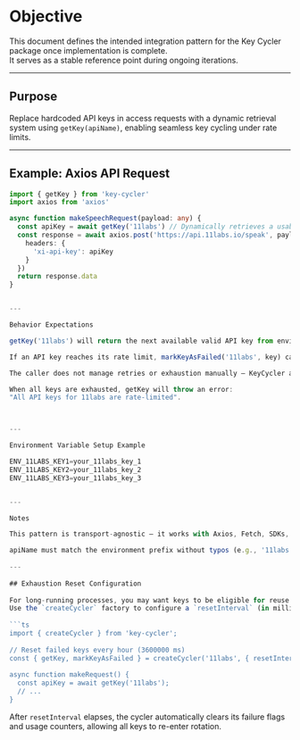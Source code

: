 # Objective

This document defines the intended integration pattern for the Key Cycler package once implementation is complete.  
It serves as a stable reference point during ongoing iterations.

---

## Purpose

Replace hardcoded API keys in access requests with a dynamic retrieval system using `getKey(apiName)`, enabling seamless key cycling under rate limits.

---

## Example: Axios API Request

```ts
import { getKey } from 'key-cycler'
import axios from 'axios'

async function makeSpeechRequest(payload: any) {
  const apiKey = await getKey('11labs') // Dynamically retrieves a usable key
  const response = await axios.post('https://api.11labs.io/speak', payload, {
    headers: {
      'xi-api-key': apiKey
    }
  })
  return response.data
}


---

Behavior Expectations

getKey('11labs') will return the next available valid API key from environment variables (ENV_11LABS_KEY1, ENV_11LABS_KEY2, etc.).

If an API key reaches its rate limit, markKeyAsFailed('11labs', key) can be called to force it into an exhausted state early.

The caller does not manage retries or exhaustion manually — KeyCycler automatically rotates keys.

When all keys are exhausted, getKey will throw an error:
"All API keys for 11labs are rate-limited".



---

Environment Variable Setup Example

ENV_11LABS_KEY1=your_11labs_key_1
ENV_11LABS_KEY2=your_11labs_key_2
ENV_11LABS_KEY3=your_11labs_key_3


---

Notes

This pattern is transport-agnostic — it works with Axios, Fetch, SDKs, etc.

apiName must match the environment prefix without typos (e.g., '11labs').
  
---
  
## Exhaustion Reset Configuration
  
For long-running processes, you may want keys to be eligible for reuse after a cooldown interval.
Use the `createCycler` factory to configure a `resetInterval` (in milliseconds) per API:
  
```ts
import { createCycler } from 'key-cycler';
  
// Reset failed keys every hour (3600000 ms)
const { getKey, markKeyAsFailed } = createCycler('11labs', { resetInterval: 3600000 });
  
async function makeRequest() {
  const apiKey = await getKey('11labs');
  // ...
}
```
  
After `resetInterval` elapses, the cycler automatically clears its failure flags and usage counters, allowing all keys to re-enter rotation.


